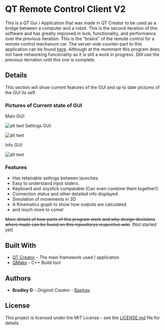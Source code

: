 # QT Remote Control Client V2

This is a QT Gui / Application that was made in QT Creator to be used as a bridge between a computer and a robot. This is the second iteration of this software and has greatly improved in look, functionality, and performance over the previous iteration. This is the "brains" of the remote control for a remote control mechanum car. The server-side counter-part to this application can be found [here](https://github.com/baxtrax/QT-Remote-Control-Server). Although at the momment this program does not have networking funcionality as it is still a work in progress. Still use the previous iterration until this one is complete.

## Details

This section will show current features of the GUI and up to date pictures of the GUI its self.

### Pictures of Current state of GUI
Main GUI:

![alt text](https://github.com/baxtrax/QT-Remote-Control-Client_V2/blob/master/GUI-PIC/Showcase.gif)
Settings GUI:

![alt text](https://github.com/baxtrax/QT-Remote-Control-Client_V2/blob/master/GUI-PIC/RemoteControlV2_2.PNG)

Info GUI:

![alt text](https://github.com/baxtrax/QT-Remote-Control-Client_V2/blob/master/GUI-PIC/RemoteControlV2_3.PNG)

### Features
* Has retainable settings between launches.
* Easy to understand input sliders.
* Keyboard and Joystick compatable (Can even combine them together!).
* Connection status and other detailed info displayed.
* Simulation of movements in 3D
* A Kinematics graph to show how outputs are calculated.
* and much more to come!

~~More details of how parts of this program work and why design decisions where made can be found on this repositorys respective wiki.~~ (Not started yet)

## Built With

* [QT Creator](https://www.qt.io/download) - The main framework used / application
* [QMake](https://doc.qt.io/archives/3.3/qmake-manual-2.html) - C++ Build tool

## Authors

* **Bradley G** - *Original Creator* - [Baxtrax](https://github.com/baxtrax)

## License

This project is licensed under the MIT License - see the [LICENSE.md](LICENSE.md) file for details
